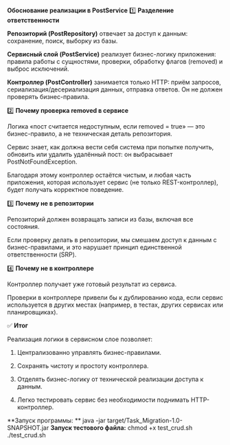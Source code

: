 **Обоснование реализации в PostService**
1️⃣ **Разделение ответственности** 

**Репозиторий (PostRepository)** отвечает за доступ к данным: сохранение, поиск, выборку из базы.

**Сервисный слой (PostService)** реализует бизнес-логику приложения: правила работы с сущностями, проверки, обработку флагов (removed) и выброс исключений.

**Контроллер (PostController)** занимается только HTTP: приём запросов, сериализация/десериализация данных, отправка ответов. Он не должен проверять бизнес-правила.

2️⃣ **Почему проверка removed в сервисе**

Логика «пост считается недоступным, если removed = true» — это бизнес-правило, а не техническая деталь репозитория.

Сервис знает, как должна вести себя система при попытке получить, обновить или удалить удалённый пост: он выбрасывает PostNotFoundException.

Благодаря этому контроллер остаётся чистым, и любая часть приложения, которая использует сервис (не только REST-контроллер), будет получать корректное поведение.

3️⃣ **Почему не в репозитории**

Репозиторий должен возвращать записи из базы, включая все состояния.

Если проверку делать в репозитории, мы смешаем доступ к данным с бизнес-правилами, и это нарушает принцип единственной ответственности (SRP).

4️⃣ **Почему не в контроллере**

Контроллер получает уже готовый результат из сервиса.

Проверки в контроллере привели бы к дублированию кода, если сервис используется в других местах (например, в тестах, других сервисах или планировщиках).

✅ **Итог**

Реализация логики в сервисном слое позволяет:

1. Централизованно управлять бизнес-правилами.

2. Сохранять чистоту и простоту контроллера.

3. Отделять бизнес-логику от технической реализации доступа к данным.

4. Легко тестировать сервис без необходимости поднимать HTTP-контроллер.

**Запуск программы: **   java -jar target/Task_Migration-1.0-SNAPSHOT.jar
**Запуск тестового файла:**
chmod +x test_crud.sh
./test_crud.sh


